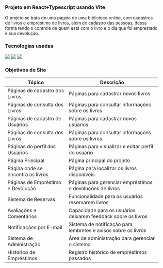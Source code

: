 ### Projeto em React+Typescript usando Vite
O projeto se trata de uma página de uma biblioteca online, com cadastros de livros e empréstimo de livros, além de cadastro das pessoas, dessa forma tendo o controle de quem está com o livro e o dia que foi emprestado e sua devolução.

### Tecnologias usadas 
<div> 
<img src="https://img.shields.io/badge/TypeScript-007ACC?style=for-the-badge&logo=typescript&logoColor=white"/>
<img src="https://img.shields.io/badge/React-20232A?style=for-the-badge&logo=react&logoColor=61DAFB"/>
<img src="https://img.shields.io/badge/Vite-646CFF?style=for-the-badge&logo=vite&logoColor=white"/>
</div>

### Objetivos do Site

| Tópico                              | Descrição                                        |
| ----------------------------------- | ------------------------------------------------ |
| Páginas de cadastro dos Livros      | Páginas para cadastrar novos livros             |
| Páginas de consulta dos Livros      | Páginas para consultar informações sobre os livros |
| Páginas de cadastro de Usuários     | Páginas para cadastrar novos usuários           |
| Páginas de consulta dos Livros      | Páginas para consultar informações sobre os livros |
| Páginas do perfil dos Usuários      | Páginas para visualizar e editar perfil do usuário |
| Página Principal                    | Página principal do projeto                      |
| Página onde se encontra os livros   | Página para localizar os livros disponíveis      |
| Páginas de Empréstimo e Devolução   | Páginas para gerenciar empréstimos e devoluções de livros |
| Sistema de Reservas                 | Funcionalidade para os usuários reservarem livros  |
| Avaliações e Comentários            | Capacidade para os usuários deixarem feedback sobre os livros |
| Notificações por E-mail             | Sistema de notificação para lembretes e avisos sobre os livros |
| Sistema de Administração            | Área de administração para gerenciar o sistema   |
| Histórico de Empréstimos            | Registro histórico de empréstimos passados       |


